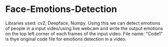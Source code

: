 # Face-Emotions-Detection
Libraries used: cv2, Deepface, Numpy.
Using this we can detect emotions of people in a input video/using live webcam and write the output emotions on the top left corner of each frames of the input video.
File name: "Code1" is thye original code file for emotions detection in a video.

